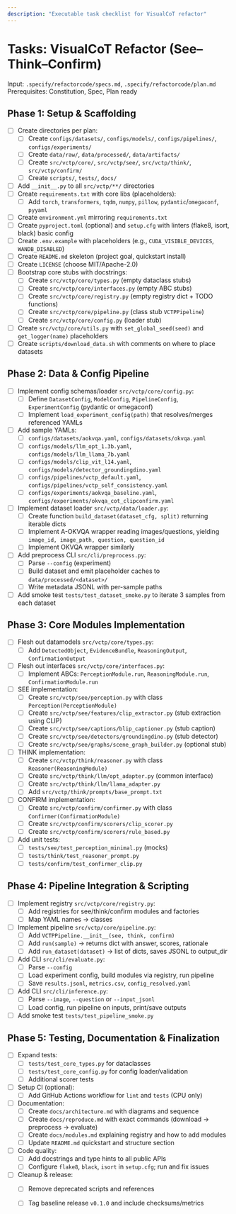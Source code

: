 ```yaml
---
description: "Executable task checklist for VisualCoT refactor"
---
```


# Tasks: VisualCoT Refactor (See–Think–Confirm)

Input: `.specify/refactorcode/specs.md`, `.specify/refactorcode/plan.md`
Prerequisites: Constitution, Spec, Plan ready

## Phase 1: Setup & Scaffolding

- [ ] Create directories per plan:
  - [ ] Create `configs/datasets/`, `configs/models/`, `configs/pipelines/`, `configs/experiments/`
  - [ ] Create `data/raw/`, `data/processed/`, `data/artifacts/`
  - [ ] Create `src/vctp/core/`, `src/vctp/see/`, `src/vctp/think/`, `src/vctp/confirm/`
  - [ ] Create `scripts/`, `tests/`, `docs/`
- [ ] Add `__init__.py` to all `src/vctp/**/` directories
- [ ] Create `requirements.txt` with core libs (placeholders):
  - [ ] Add `torch`, `transformers`, `tqdm`, `numpy`, `pillow`, `pydantic`/`omegaconf`, `pyyaml`
- [ ] Create `environment.yml` mirroring `requirements.txt`
- [ ] Create `pyproject.toml` (optional) and `setup.cfg` with linters (flake8, isort, black) basic config
- [ ] Create `.env.example` with placeholders (e.g., `CUDA_VISIBLE_DEVICES`, `WANDB_DISABLED`)
- [ ] Create `README.md` skeleton (project goal, quickstart install)
- [ ] Create `LICENSE` (choose MIT/Apache-2.0)
- [ ] Bootstrap core stubs with docstrings:
  - [ ] Create `src/vctp/core/types.py` (empty dataclass stubs)
  - [ ] Create `src/vctp/core/interfaces.py` (empty ABC stubs)
  - [ ] Create `src/vctp/core/registry.py` (empty registry dict + TODO functions)
  - [ ] Create `src/vctp/core/pipeline.py` (class stub `VCTPPipeline`)
  - [ ] Create `src/vctp/core/config.py` (loader stub)
- [ ] Create `src/vctp/core/utils.py` with `set_global_seed(seed)` and `get_logger(name)` placeholders
- [ ] Create `scripts/download_data.sh` with comments on where to place datasets

## Phase 2: Data & Config Pipeline

- [ ] Implement config schemas/loader `src/vctp/core/config.py`:
  - [ ] Define `DatasetConfig`, `ModelConfig`, `PipelineConfig`, `ExperimentConfig` (pydantic or omegaconf)
  - [ ] Implement `load_experiment_config(path)` that resolves/merges referenced YAMLs
- [ ] Add sample YAMLs:
  - [ ] `configs/datasets/aokvqa.yaml`, `configs/datasets/okvqa.yaml`
  - [ ] `configs/models/llm_opt_1.3b.yaml`, `configs/models/llm_llama_7b.yaml`
  - [ ] `configs/models/clip_vit_l14.yaml`, `configs/models/detector_groundingdino.yaml`
  - [ ] `configs/pipelines/vctp_default.yaml`, `configs/pipelines/vctp_self_consistency.yaml`
  - [ ] `configs/experiments/aokvqa_baseline.yaml`, `configs/experiments/okvqa_cot_clipconfirm.yaml`
- [ ] Implement dataset loader `src/vctp/data/loader.py`:
  - [ ] Create function `build_dataset(dataset_cfg, split)` returning iterable dicts
  - [ ] Implement A-OKVQA wrapper reading images/questions, yielding `image_id, image_path, question, question_id`
  - [ ] Implement OKVQA wrapper similarly
- [ ] Add preprocess CLI `src/cli/preprocess.py`:
  - [ ] Parse `--config` (experiment)
  - [ ] Build dataset and emit placeholder caches to `data/processed/<dataset>/`
  - [ ] Write metadata JSONL with per-sample paths
- [ ] Add smoke test `tests/test_dataset_smoke.py` to iterate 3 samples from each dataset

## Phase 3: Core Modules Implementation

- [ ] Flesh out datamodels `src/vctp/core/types.py`:
  - [ ] Add `DetectedObject`, `EvidenceBundle`, `ReasoningOutput`, `ConfirmationOutput`
- [ ] Flesh out interfaces `src/vctp/core/interfaces.py`:
  - [ ] Implement ABCs: `PerceptionModule.run`, `ReasoningModule.run`, `ConfirmationModule.run`
- [ ] SEE implementation:
  - [ ] Create `src/vctp/see/perception.py` with class `Perception(PerceptionModule)`
  - [ ] Create `src/vctp/see/features/clip_extractor.py` (stub extraction using CLIP)
  - [ ] Create `src/vctp/see/captions/blip_captioner.py` (stub caption)
  - [ ] Create `src/vctp/see/detectors/groundingdino.py` (stub detector)
  - [ ] Create `src/vctp/see/graphs/scene_graph_builder.py` (optional stub)
- [ ] THINK implementation:
  - [ ] Create `src/vctp/think/reasoner.py` with class `Reasoner(ReasoningModule)`
  - [ ] Create `src/vctp/think/llm/opt_adapter.py` (common interface)
  - [ ] Create `src/vctp/think/llm/llama_adapter.py`
  - [ ] Add `src/vctp/think/prompts/base_prompt.txt`
- [ ] CONFIRM implementation:
  - [ ] Create `src/vctp/confirm/confirmer.py` with class `Confirmer(ConfirmationModule)`
  - [ ] Create `src/vctp/confirm/scorers/clip_scorer.py`
  - [ ] Create `src/vctp/confirm/scorers/rule_based.py`
- [ ] Add unit tests:
  - [ ] `tests/see/test_perception_minimal.py` (mocks)
  - [ ] `tests/think/test_reasoner_prompt.py`
  - [ ] `tests/confirm/test_confirmer_clip.py`

## Phase 4: Pipeline Integration & Scripting

- [ ] Implement registry `src/vctp/core/registry.py`:
  - [ ] Add registries for see/think/confirm modules and factories
  - [ ] Map YAML names → classes
- [ ] Implement pipeline `src/vctp/core/pipeline.py`:
  - [ ] Add `VCTPPipeline.__init__(see, think, confirm)`
  - [ ] Add `run(sample)` → returns dict with answer, scores, rationale
  - [ ] Add `run_dataset(dataset)` → list of dicts, saves JSONL to output_dir
- [ ] Add CLI `src/cli/evaluate.py`:
  - [ ] Parse `--config`
  - [ ] Load experiment config, build modules via registry, run pipeline
  - [ ] Save `results.jsonl`, `metrics.csv`, `config_resolved.yaml`
- [ ] Add CLI `src/cli/inference.py`:
  - [ ] Parse `--image`, `--question` or `--input_jsonl`
  - [ ] Load config, run pipeline on inputs, print/save outputs
- [ ] Add smoke test `tests/test_pipeline_smoke.py`

## Phase 5: Testing, Documentation & Finalization

- [ ] Expand tests:
  - [ ] `tests/test_core_types.py` for dataclasses
  - [ ] `tests/test_core_config.py` for config loader/validation
  - [ ] Additional scorer tests
- [ ] Setup CI (optional):
  - [ ] Add GitHub Actions workflow for `lint` and `tests` (CPU only)
- [ ] Documentation:
  - [ ] Create `docs/architecture.md` with diagrams and sequence
  - [ ] Create `docs/reproduce.md` with exact commands (download → preprocess → evaluate)
  - [ ] Create `docs/modules.md` explaining registry and how to add modules
  - [ ] Update `README.md` quickstart and structure section
- [ ] Code quality:
  - [ ] Add docstrings and type hints to all public APIs
  - [ ] Configure `flake8`, `black`, `isort` in `setup.cfg`; run and fix issues
- [ ] Cleanup & release:
  - [ ] Remove deprecated scripts and references
  - [ ] Tag baseline release `v0.1.0` and include checksums/metrics


